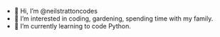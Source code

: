 - 👋 Hi, I’m @neilstrattoncodes
- 👀 I’m interested in coding, gardening, spending time with my family.
- 🌱 I’m currently learning to code Python.


<!---
neilstrattoncodes/neilstrattoncodes is a ✨ special ✨ repository because its `README.md` (this file) appears on your GitHub profile.
You can click the Preview link to take a look at your changes.
--->
